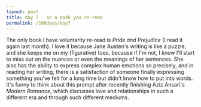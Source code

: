 ```yaml
---
layout: post
title: day 7 - on a book you re-read
permalink: /100days/day7
---
```


The only book I have voluntarity re-read is *Pride and Prejudice* (I read it again last month). I love it because Jane Austen's writing is like a puzzle, and she keeps me on my (figurative) toes, because if I'm not, I know I'll start to miss out on the nuances or even the meanings of her sentences. She also has the ability to express complex human emotions so precisely, and in reading her writing, there is a satisfaction of someone finally expressing something you've felt for a long time but didn't know how to put into words. It's funny to think about this prompt after recently finishing Aziz Ansari's *Modern Romance*, which discusses love and relationships in such a different era and through such different mediums. 
